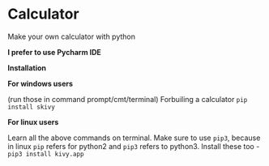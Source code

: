 # Calculator
Make your own calculator with python

**I prefer to use Pycharm IDE**

**Installation**

**For windows users**

(run those in command prompt/cmt/terminal) Forbuiling a calculator `pip install skivy`

**For linux users**

Learn all the above commands on terminal. Make sure to use `pip3`, because in linux `pip` refers for python2 and `pip3` refers to python3. Install these too - `pip3 install kivy.app`
